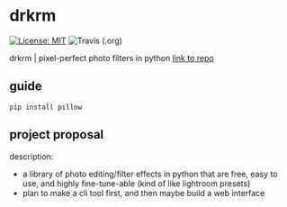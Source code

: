 # drkrm

[![License: MIT](https://img.shields.io/badge/license-MIT-green.svg)](https://github.com/ursulaott/COMS4995/blob/master/LICENSE)  ![Travis (.org)](https://img.shields.io/travis/ursulaott/drkrm)

drkrm | pixel-perfect photo filters in python [link to repo](https://github.com/ursulaott/COMS4995)

## guide 

`pip install pillow`


## project proposal

description: 
- a library of photo editing/filter effects in python that are free, easy to use, and highly fine-tune-able (kind of like lightroom presets)
- plan to make a cli tool first, and then maybe build a web interface
